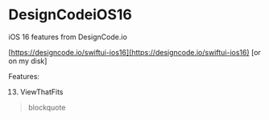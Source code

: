 # DesignCodeiOS16
iOS 16 features from DesignCode.io

[https://designcode.io/swiftui-ios16](https://designcode.io/swiftui-ios16)
[or on my disk]

Features:

13. ViewThatFits
> blockquote
